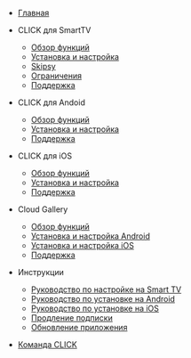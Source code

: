 <!-- docs/_sidebar.md -->

* [Главная](README.md)

* CLICK для SmartTV  
  * [Обзор функций](overview_tv.md)
  * [Установка и настройка](install_tv.md)
  * [Skipsy](skipsy.md)
  * [Ограничения](limitations_tv.md)
  * [Поддержка](support.md)

* CLICK для Andoid
  * [Обзор функций](overview_android.md)
  * [Установка и настройка](install_android.md)
  * [Поддержка](support.md)

* CLICK для iOS
  * [Обзор функций](overview_ios.md)
  * [Установка и настройка](install_ios.md)
  * [Поддержка](support.md)

* Cloud Gallery
  * [Обзор функций](cloud_overview.md)
  * [Установка и настройка Android](cloud_install.md)
  * [Установка и настройка iOS](cloud_install_ios.md)
  * [Поддержка](support.md)

* Инструкции
  * [Руководство по настройке на Smart TV](install_tv.md)
  * [Руководство по установке на Android](install_android.md)
  * [Руководство по установке на iOS](install_ios.md)
  * [Продление подписки](renewal.md)
  * [Обновление приложения](update.md)
  
* [Команда CLICK](join.md)